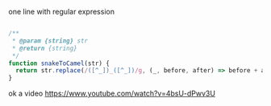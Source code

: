 one line with regular expression

```js

/**
 * @param {string} str
 * @return {string}
 */
function snakeToCamel(str) {
  return str.replace(/([^_])_([^_])/g, (_, before, after) => before + after.toUpperCase())
}
```

ok a video https://www.youtube.com/watch?v=4bsU-dPwv3U
